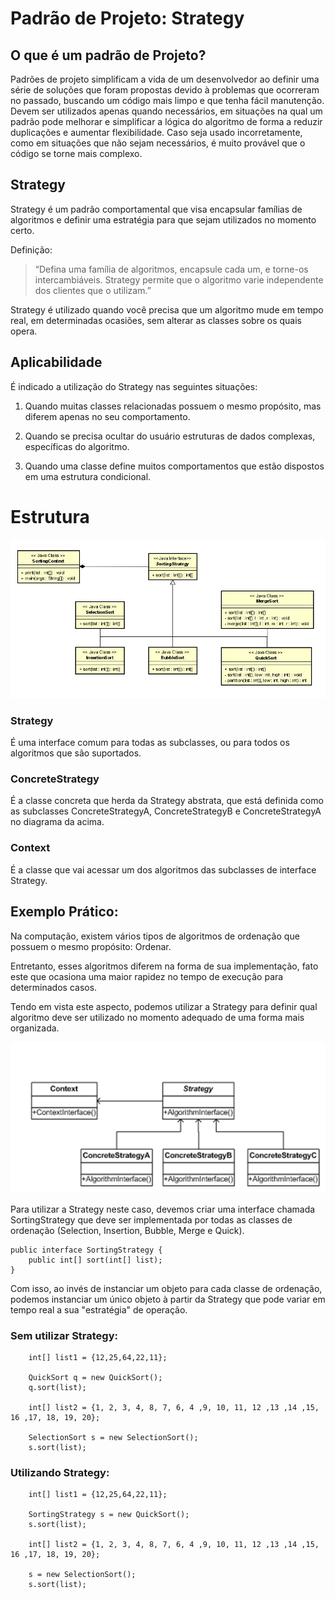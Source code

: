 # Padrão de Projeto: Strategy

## O que é um padrão de Projeto?

Padrões de projeto simplificam a vida de um desenvolvedor ao definir uma série de soluções que foram propostas devido à problemas que ocorreram no passado, buscando um código mais limpo e que tenha fácil manutenção.
Devem ser utilizados apenas quando necessários, em situações na qual um padrão pode melhorar e simplificar a lógica do algoritmo de forma a reduzir duplicações e aumentar flexibilidade. Caso seja usado incorretamente, como em situações que não sejam necessários, é muito provável que o código se torne mais complexo.

## Strategy

Strategy é um padrão comportamental que visa encapsular famílias de algoritmos e definir uma estratégia para que sejam utilizados no momento certo.

Definição:
>  “Defina uma família de algoritmos, encapsule cada um, e torne-os intercambiáveis. Strategy permite que o algoritmo varie independente dos clientes que o utilizam.”

Strategy é utilizado quando você precisa que um algoritmo mude em tempo real, em determinadas ocasiões, sem alterar as classes sobre os quais opera.

## Aplicabilidade

É indicado a utilização do Strategy nas seguintes situações:

1. Quando muitas classes relacionadas possuem o mesmo propósito, mas diferem apenas no seu comportamento.

2. Quando se precisa ocultar do usuário estruturas de dados complexas, específicas do algoritmo.

3. Quando uma classe define muitos comportamentos que estão dispostos em uma estrutura condicional.

# Estrutura

![](/resources/Diagram.jpg)

### Strategy

É uma interface comum para todas as subclasses, ou para todos os algoritmos que são suportados. 

### ConcreteStrategy

É a classe concreta que herda da Strategy abstrata, que está definida como as subclasses ConcreteStrategyA, ConcreteStrategyB e ConcreteStrategyA no diagrama da acima.

### Context

É a classe que vai acessar um dos algoritmos das subclasses de interface Strategy.

## Exemplo Prático:

Na computação, existem vários tipos de algoritmos de ordenação que possuem o mesmo propósito: Ordenar. 

Entretanto, esses algoritmos diferem na forma de sua implementação, fato este que ocasiona uma maior rapidez no tempo de execução para determinados casos.

Tendo em vista este aspecto, podemos utilizar a Strategy para definir qual algoritmo deve ser utilizado no momento adequado de uma forma mais organizada.

![](/resources/Strategy.jpg)

Para utilizar a Strategy neste caso, devemos criar uma interface chamada SortingStrategy que deve ser implementada por todas as classes de ordenação (Selection, Insertion, Bubble, Merge e Quick).

```
public interface SortingStrategy {
	public int[] sort(int[] list);
}
```

Com isso, ao invés de instanciar um objeto para cada classe de ordenação, podemos instanciar um único objeto
à partir da Strategy que pode variar em tempo real a sua "estratégia" de operação.

### Sem utilizar Strategy:

```
	int[] list1 = {12,25,64,22,11};
	
    QuickSort q = new QuickSort();
	q.sort(list);

    int[] list2 = {1, 2, 3, 4, 8, 7, 6, 4 ,9, 10, 11, 12 ,13 ,14 ,15, 16 ,17, 18, 19, 20};
    
    SelectionSort s = new SelectionSort();
    s.sort(list);

```

### Utilizando Strategy:

```
	int[] list1 = {12,25,64,22,11};
	
    SortingStrategy s = new QuickSort();
	s.sort(list);

    int[] list2 = {1, 2, 3, 4, 8, 7, 6, 4 ,9, 10, 11, 12 ,13 ,14 ,15, 16 ,17, 18, 19, 20};
    
    s = new SelectionSort();
    s.sort(list);

```